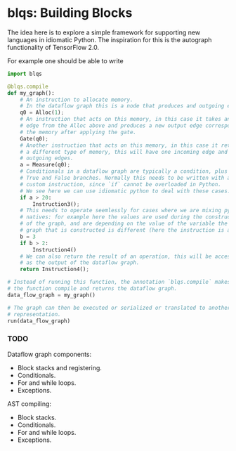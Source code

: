 
# blqs: Building Blocks

The idea here is to explore a simple framework for supporting new languages in
idiomatic Python.  The inspiration for this is the autograph functionality of 
TensorFlow 2.0.

For example one should be able to write
```python
import blqs

@blqs.compile
def my_graph():
    # An instruction to allocate memory.
    # In the dataflow graph this is a node that produces and outgoing edge.
    q0 = Alloc(1);
    # An instruction that acts on this memory, in this case it takes an incoming
    # edge from the Alloc above and produces a new output edge corresponding to
    # the memory after applying the gate.
    Gate(q0);
    # Another instruction that acts on this memory, in this case it returns
    # a different type of memory, this will have one incoming edge and two
    # outgoing edges.
    a = Measure(q0);
    # Conditionals in a dataflow graph are typically a condition, plus the
    # True and False branches. Normally this needs to be written with a
    # custom instruction, since `if` cannot be overloaded in Python.
    # We see here we can use idiomatic python to deal with these cases.
    if a > 20:
        Instruction3();
    # This needs to operate seemlessly for cases where we are mixing python
    # natives: for example here the values are used during the construction
    # of the graph, and are depending on the value of the variable the
    # graph that is constructed is different (here the instruction is added).
    b = 3
    if b > 2:
        Instruction4()
    # We can also return the result of an operation, this will be accessible
    # as the output of the dataflow graph.
    return Instruction4();

# Instead of running this function, the annotation `blqs.compile` makes
# the function compile and returns the dataflow graph.
data_flow_graph = my_graph()

# The graph can then be executed or serialized or translated to another
# representation.
run(data_flow_graph)
```

### TODO

Dataflow graph components:
* Block stacks and registering.
* Conditionals.
* For and while loops.
* Exceptions.

AST compiling:
* Block stacks.
* Conditionals.
* For and while loops.
* Exceptions.
